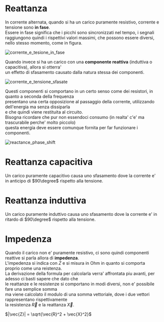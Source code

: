 # Reattanza 

In corrente alternata, quando si ha un carico puramente resistivo, corrente e tensione sono **in fase**.  
Essere in fase significa che i picchi sono sincronizzati nel tempo, i segnali raggiungono quindi 
i rispettivi valori massimi, che possono essere diversi, nello stesso momento, come in figura.  

![corrente_e_tesione_in_fase](https://user-images.githubusercontent.com/7195133/196049529-274c8e90-671a-4ebb-8d06-e707c4a05f32.jpg)

Quando invece si ha un carico con una **componente reattiva** (induttiva o capacitiva), allora si otterra'  
un effetto di sfasamento causato dalla natura stessa dei componenti.  

![corrente_e_tensione_sfasate](https://user-images.githubusercontent.com/7195133/196050137-2c2223d8-5c31-4c85-9cbf-179975b1b80e.jpg)

Questi componenti si comportano in un certo senso come dei resistori, in quanto a seconda della frequenza  
presentano una certa opposizione al passaggio della corrente, utilizzando dell'energia ma senza dissiparla  
e che quindi viene restituita al circuito.   
Bisogna ricordare che pur non essendoci consumo (in realta' c'e' ma trascurabile perche' molto piccolo)  
questa energia deve essere comunque fornita per far funzionare i componenti.  

![reactance_phase_shift](https://user-images.githubusercontent.com/7195133/196050549-4a9faf75-78cb-4097-b396-39d5618ad823.jpg)


# Reattanza capacitiva 

Un carico puramente capacitivo causa uno sfasamento dove la corrente e' in anticipo di $90\degree$ rispetto alla tensione.


# Reattanza induttiva  

Un carico puramente induttivo causa uno sfasamento dove la corrente e' in ritardo di $90\degree$ rispetto alla tensione.


# Impedenza

Quando il carico non e' puramente resistivo, ci sono quindi componenti reattive si parla allora di **impedenza**.  
L'impedenza si indica con $Z$ e si misura in Ohm in quanto si comporta proprio come una reistenza.  
La derivazione della formula per calcolarla verra' affrontata piu avanti, per adesso ci basti sapere che dato che  
le reattanze e le resistenze si comportano in modi diversi, non e' possibile fare una semplice somma  
ma viene calcolato il modulo di una somma vettoriale, dove i due vettori rappresentano rispettivamente  
la resistenza $\vec{R}$ e la reattanza $\vec{X}$.  

$|\vec{Z}| = \sqrt{\vec{R}^2 + \vec{X}^2}$  





